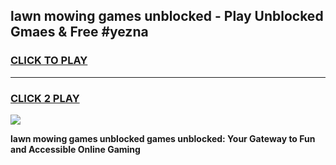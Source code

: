 
## lawn mowing games unblocked - Play Unblocked Gmaes & Free #yezna
<h3>
<a href="https://news.freeplayer.one?title=lawn_mowing_games_unblocked&ref=03M">CLICK TO PLAY</a></h3>
<hr>

<h3>
<a href="https://news.freeplayer.one?title=lawn_mowing_games_unblocked&ref=03M">CLICK 2 PLAY</a>
  
</h3>

<a href="https://news.freeplayer.one?title=lawn_mowing_games_unblocked&ref=03M"><img src="https://clearcache.store/games.png"></a>


**lawn mowing games unblocked games unblocked: Your Gateway to Fun and Accessible Online Gaming**
